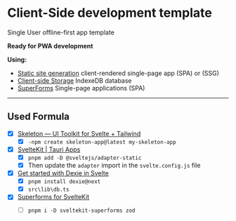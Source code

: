 # Client-Side development template
Single User offline-first app template

**Ready for PWA development**

**Using:**

- [Static site generation](https://kit.svelte.dev/docs/adapter-static) client-rendered single-page app (SPA) or (SSG)
- [Client-side Storage](https://dexie.org/)
IndexeDB database
- [SuperForms](https://superforms.rocks/concepts/spa) Single-page applications (SPA)

----

## Used Formula

- [x] [Skeleton — UI Toolkit for Svelte + Tailwind](https://www.skeleton.dev/docs/get-started)
  - [x] `-npm create skeleton-app@latest my-skeleton-app`
- [x] [SvelteKit | Tauri Apps](https://tauri.app/v1/guides/getting-started/setup/sveltekit/#sveltekit-in-ssg-mode)
  - [x] ` pnpm add -D @sveltejs/adapter-static `
  - [x] Then update the `adapter` import in the `svelte.config.js` file
- [x] [Get started with Dexie in Svelte](https://dexie.org/docs/Tutorial/Svelte)
  - [x]  ` pnpm install dexie@next `
  - [x]  `src\lib\db.ts`
- [x] [Superforms for SvelteKit](https://superforms.rocks/concepts/spa)
  - [ ] `pnpm i -D sveltekit-superforms zod`

